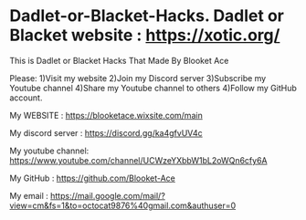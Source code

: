 # Dadlet-or-Blacket-Hacks.   Dadlet or Blacket website :  https://xotic.org/
This is Dadlet or Blacket Hacks That Made By Blooket Ace

Please: 
1)Visit my website
2)Join my Discord server
3)Subscribe my Youtube channel
4)Share my Youtube channel to others
4)Follow my GitHub account.

My WEBSITE : https://blooketace.wixsite.com/main

My discord server : https://discord.gg/ka4gfvUV4c

My youtube channel: https://www.youtube.com/channel/UCWzeYXbbW1bL2oWQn6cfy6A

My GitHub : https://github.com/Blooket-Ace

My email : https://mail.google.com/mail/?view=cm&fs=1&to=octocat9876%40gmail.com&authuser=0

